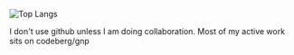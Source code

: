 ![Top Langs](https://github-readme-stats.vercel.app/api/top-langs/?username=gnp-x&hide=css,html,makefile,cmake,astro,Rich%20Text%20Format&layout=compact)

I don't use github unless I am doing collaboration. Most of my active work sits on codeberg/gnp
